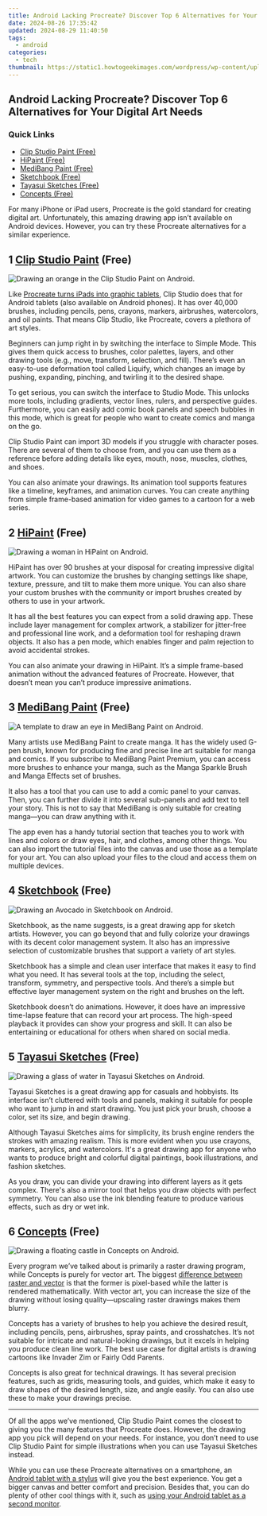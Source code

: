 ```yaml
---
title: Android Lacking Procreate? Discover Top 6 Alternatives for Your Digital Art Needs
date: 2024-08-26 17:35:42
updated: 2024-08-29 11:40:50
tags:
  - android
categories:
  - tech
thumbnail: https://static1.howtogeekimages.com/wordpress/wp-content/uploads/2024/05/person-drawing-digitally-on-their-smartphone-with-some-icons-of-alternative-apps-to-procreate-scattered-around-the-screen.jpg
---
```


## Android Lacking Procreate? Discover Top 6 Alternatives for Your Digital Art Needs

### Quick Links

* [Clip Studio Paint (Free)](https://www.howtogeek.com/procreate-for-android-alternatives/#clip-studio-paint-free)
* [HiPaint (Free)](https://www.howtogeek.com/procreate-for-android-alternatives/#hipaint-free)
* [MediBang Paint (Free)](https://www.howtogeek.com/procreate-for-android-alternatives/#medibang-paint-free)
* [Sketchbook (Free)](https://www.howtogeek.com/procreate-for-android-alternatives/#sketchbook-free)
* [Tayasui Sketches (Free)](https://www.howtogeek.com/procreate-for-android-alternatives/#tayasui-sketches-free)
* [Concepts (Free)](https://www.howtogeek.com/procreate-for-android-alternatives/#concepts-free)

 For many iPhone or iPad users, Procreate is the gold standard for creating digital art. Unfortunately, this amazing drawing app isn’t available on Android devices. However, you can try these Procreate alternatives for a similar experience.

## 1 [Clip Studio Paint](https://www.anrdoezrs.net/links/3607085/type/dlg/sid/UUhtgUeUpU2002984/https://play.google.com/store/apps/details?id=jp.co.celsys.clipstudiopaint.googleplay&hl=en&gl=US) (Free) 

[](https://www.anrdoezrs.net/links/3607085/type/dlg/sid/UUhtgUeUpU2002984/https://play.google.com/store/apps/details?id=jp.co.celsys.clipstudiopaint.googleplay&hl=en&gl=US) 

![Drawing an orange in the Clip Studio Paint on Android.](https://static1.howtogeekimages.com/wordpress/wp-content/uploads/2024/05/drawing-orange-clip-studio-paint-android.jpg) 

 Like [Procreate turns iPads into graphic tablets](https://program-issues.techidaily.com/1722994132990-the-need-for-careful-design-considerations-to-optimize-esp-performance-while-avoiding-problems-like-back-corona-discharge-or-dust-re-entrainment/), Clip Studio does that for Android tablets (also available on Android phones). It has over 40,000 brushes, including pencils, pens, crayons, markers, airbrushes, watercolors, and oil paints. That means Clip Studio, like Procreate, covers a plethora of art styles.

 Beginners can jump right in by switching the interface to Simple Mode. This gives them quick access to brushes, color palettes, layers, and other drawing tools (e.g., move, transform, selection, and fill). There’s even an easy-to-use deformation tool called Liquify, which changes an image by pushing, expanding, pinching, and twirling it to the desired shape.

 To get serious, you can switch the interface to Studio Mode. This unlocks more tools, including gradients, vector lines, rulers, and perspective guides. Furthermore, you can easily add comic book panels and speech bubbles in this mode, which is great for people who want to create comics and manga on the go.

 Clip Studio Paint can import 3D models if you struggle with character poses. There are several of them to choose from, and you can use them as a reference before adding details like eyes, mouth, nose, muscles, clothes, and shoes.

 You can also animate your drawings. Its animation tool supports features like a timeline, keyframes, and animation curves. You can create anything from simple frame-based animation for video games to a cartoon for a web series.

## 2 [HiPaint](https://www.anrdoezrs.net/links/3607085/type/dlg/sid/UUhtgUeUpU2002984/https://play.google.com/store/apps/details?id=com.aige.hipaint&hl=en&gl=US) (Free) 

![Drawing a woman in HiPaint on Android.](https://static1.howtogeekimages.com/wordpress/wp-content/uploads/2024/05/drawing-woman-hipaint-android-app.jpg) 

 HiPaint has over 90 brushes at your disposal for creating impressive digital artwork. You can customize the brushes by changing settings like shape, texture, pressure, and tilt to make them more unique. You can also share your custom brushes with the community or import brushes created by others to use in your artwork.

 It has all the best features you can expect from a solid drawing app. These include layer management for complex artwork, a stabilizer for jitter-free and professional line work, and a deformation tool for reshaping drawn objects. It also has a pen mode, which enables finger and palm rejection to avoid accidental strokes.

 You can also animate your drawing in HiPaint. It’s a simple frame-based animation without the advanced features of Procreate. However, that doesn’t mean you can’t produce impressive animations.

## 3 [MediBang Paint](https://www.anrdoezrs.net/links/3607085/type/dlg/sid/UUhtgUeUpU2002984/https://play.google.com/store/apps/details?id=com.medibang.android.paint.tablet) (Free) 

![A template to draw an eye in MediBang Paint on Android.](https://static1.howtogeekimages.com/wordpress/wp-content/uploads/2024/05/drawing-eye-tutorial-medibang-paint-android.jpg) 

 Many artists use MediBang Paint to create manga. It has the widely used G-pen brush, known for producing fine and precise line art suitable for manga and comics. If you subscribe to MediBang Paint Premium, you can access more brushes to enhance your manga, such as the Manga Sparkle Brush and Manga Effects set of brushes.

 It also has a tool that you can use to add a comic panel to your canvas. Then, you can further divide it into several sub-panels and add text to tell your story. This is not to say that MediBang is only suitable for creating manga—you can draw anything with it.

 The app even has a handy tutorial section that teaches you to work with lines and colors or draw eyes, hair, and clothes, among other things. You can also import the tutorial files into the canvas and use those as a template for your art. You can also upload your files to the cloud and access them on multiple devices.

## 4 [Sketchbook](https://www.anrdoezrs.net/links/3607085/type/dlg/sid/UUhtgUeUpU2002984/https://play.google.com/store/apps/details?id=com.adsk.sketchbook&hl=en&gl=US) (Free) 

![Drawing an Avocado in Sketchbook on Android.](https://static1.howtogeekimages.com/wordpress/wp-content/uploads/2024/05/drawing-avocado-sketches-app-android.jpg) 

 Sketchbook, as the name suggests, is a great drawing app for sketch artists. However, you can go beyond that and fully colorize your drawings with its decent color management system. It also has an impressive selection of customizable brushes that support a variety of art styles.

 Sketchbook has a simple and clean user interface that makes it easy to find what you need. It has several tools at the top, including the select, transform, symmetry, and perspective tools. And there’s a simple but effective layer management system on the right and brushes on the left.

 Sketchbook doesn’t do animations. However, it does have an impressive time-lapse feature that can record your art process. The high-speed playback it provides can show your progress and skill. It can also be entertaining or educational for others when shared on social media.

## 5 [Tayasui Sketches](https://www.anrdoezrs.net/links/3607085/type/dlg/sid/UUhtgUeUpU2002984/https://play.google.com/store/apps/details?id=com.tayasui.sketches&hl=en&gl=US) (Free) 

![Drawing a glass of water in Tayasui Sketches on Android.](https://static1.howtogeekimages.com/wordpress/wp-content/uploads/2024/05/tayasui-sketches-drawing-glass-android.jpg) 

 Tayasui Sketches is a great drawing app for casuals and hobbyists. Its interface isn’t cluttered with tools and panels, making it suitable for people who want to jump in and start drawing. You just pick your brush, choose a color, set its size, and begin drawing.

 Although Tayasui Sketches aims for simplicity, its brush engine renders the strokes with amazing realism. This is more evident when you use crayons, markers, acrylics, and watercolors. It's a great drawing app for anyone who wants to produce bright and colorful digital paintings, book illustrations, and fashion sketches.

 As you draw, you can divide your drawing into different layers as it gets complex. There's also a mirror tool that helps you draw objects with perfect symmetry. You can also use the ink blending feature to produce various effects, such as dry or wet ink.

## 6 [Concepts](https://www.anrdoezrs.net/links/3607085/type/dlg/sid/UUhtgUeUpU2002984/https://play.google.com/store/apps/details?id=com.tophatch.concepts&hl=en&gl=US) (Free) 

![Drawing a floating castle in Concepts on Android.](https://static1.howtogeekimages.com/wordpress/wp-content/uploads/2024/05/concepts-app-android-drawing-floating-castle.jpg) 

 Every program we’ve talked about is primarily a raster drawing program, while Concepts is purely for vector art. The biggest [difference between raster and vector](https://facebook-record-videos.techidaily.com/updated-inalterable-action-plan-to-expunge-youtube-shorts/) is that the former is pixel-based while the latter is rendered mathematically. With vector art, you can increase the size of the drawing without losing quality—upscaling raster drawings makes them blurry.

 Concepts has a variety of brushes to help you achieve the desired result, including pencils, pens, airbrushes, spray paints, and crosshatches. It’s not suitable for intricate and natural-looking drawings, but it excels in helping you produce clean line work. The best use case for digital artists is drawing cartoons like Invader Zim or Fairly Odd Parents.

 Concepts is also great for technical drawings. It has several precision features, such as grids, measuring tools, and guides, which make it easy to draw shapes of the desired length, size, and angle easily. You can also use these to make your drawings precise.

---

 Of all the apps we’ve mentioned, Clip Studio Paint comes the closest to giving you the many features that Procreate does. However, the drawing app you pick will depend on your needs. For instance, you don’t need to use Clip Studio Paint for simple illustrations when you can use Tayasui Sketches instead.

 While you can use these Procreate alternatives on a smartphone, an [Android tablet with a stylus](https://screen-video-capture.techidaily.com/2024-approved-from-novice-to-expert-perfecting-mac-audio-with-audacity/) will give you the best experience. You get a bigger canvas and better comfort and precision. Besides that, you can do plenty of other cool things with it, such as [using your Android tablet as a second monitor](https://techtrends.techidaily.com/how-to-efficiently-use-chkdsk-for-windows-system-maintenance/).

<ins class="adsbygoogle"
     style="display:block"
     data-ad-format="autorelaxed"
     data-ad-client="ca-pub-7571918770474297"
     data-ad-slot="1223367746"></ins>



<ins class="adsbygoogle"
     style="display:block"
     data-ad-client="ca-pub-7571918770474297"
     data-ad-slot="8358498916"
     data-ad-format="auto"
     data-full-width-responsive="true"></ins>
